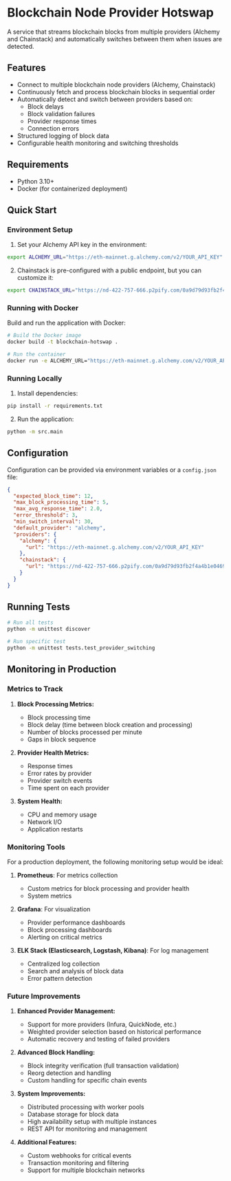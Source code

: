 # Blockchain Node Provider Hotswap

A service that streams blockchain blocks from multiple providers (Alchemy and Chainstack) and automatically switches between them when issues are detected.

## Features

- Connect to multiple blockchain node providers (Alchemy, Chainstack)
- Continuously fetch and process blockchain blocks in sequential order
- Automatically detect and switch between providers based on:
  - Block delays
  - Block validation failures
  - Provider response times
  - Connection errors
- Structured logging of block data
- Configurable health monitoring and switching thresholds

## Requirements

- Python 3.10+
- Docker (for containerized deployment)

## Quick Start

### Environment Setup

1. Set your Alchemy API key in the environment:

```bash
export ALCHEMY_URL="https://eth-mainnet.g.alchemy.com/v2/YOUR_API_KEY"
```

2. Chainstack is pre-configured with a public endpoint, but you can customize it:

```bash
export CHAINSTACK_URL="https://nd-422-757-666.p2pify.com/0a9d79d93fb2f4a4b1e04695da2b77a7/"
```

### Running with Docker

Build and run the application with Docker:

```bash
# Build the Docker image
docker build -t blockchain-hotswap .

# Run the container
docker run -e ALCHEMY_URL="https://eth-mainnet.g.alchemy.com/v2/YOUR_API_KEY" blockchain-hotswap
```

### Running Locally

1. Install dependencies:

```bash
pip install -r requirements.txt
```

2. Run the application:

```bash
python -m src.main
```

## Configuration

Configuration can be provided via environment variables or a `config.json` file:

```json
{
  "expected_block_time": 12,
  "max_block_processing_time": 5,
  "max_avg_response_time": 2.0,
  "error_threshold": 3,
  "min_switch_interval": 30,
  "default_provider": "alchemy",
  "providers": {
    "alchemy": {
      "url": "https://eth-mainnet.g.alchemy.com/v2/YOUR_API_KEY"
    },
    "chainstack": {
      "url": "https://nd-422-757-666.p2pify.com/0a9d79d93fb2f4a4b1e04695da2b77a7/"
    }
  }
}
```

## Running Tests

```bash
# Run all tests
python -m unittest discover

# Run specific test
python -m unittest tests.test_provider_switching
```

## Monitoring in Production

### Metrics to Track

1. **Block Processing Metrics:**
   - Block processing time
   - Block delay (time between block creation and processing)
   - Number of blocks processed per minute
   - Gaps in block sequence

2. **Provider Health Metrics:**
   - Response times
   - Error rates by provider
   - Provider switch events
   - Time spent on each provider

3. **System Health:**
   - CPU and memory usage
   - Network I/O
   - Application restarts

### Monitoring Tools

For a production deployment, the following monitoring setup would be ideal:

1. **Prometheus**: For metrics collection
   - Custom metrics for block processing and provider health
   - System metrics

2. **Grafana**: For visualization
   - Provider performance dashboards
   - Block processing dashboards
   - Alerting on critical metrics

3. **ELK Stack (Elasticsearch, Logstash, Kibana)**: For log management
   - Centralized log collection
   - Search and analysis of block data
   - Error pattern detection

### Future Improvements

1. **Enhanced Provider Management:**
   - Support for more providers (Infura, QuickNode, etc.)
   - Weighted provider selection based on historical performance
   - Automatic recovery and testing of failed providers

2. **Advanced Block Handling:**
   - Block integrity verification (full transaction validation)
   - Reorg detection and handling
   - Custom handling for specific chain events

3. **System Improvements:**
   - Distributed processing with worker pools
   - Database storage for block data
   - High availability setup with multiple instances
   - REST API for monitoring and management

4. **Additional Features:**
   - Custom webhooks for critical events
   - Transaction monitoring and filtering
   - Support for multiple blockchain networks